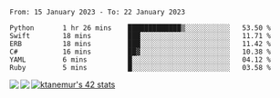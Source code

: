 <!--START_SECTION:waka-->

```text
From: 15 January 2023 - To: 22 January 2023

Python       1 hr 26 mins    █████████████▒░░░░░░░░░░░   53.50 %
Swift        18 mins         ███░░░░░░░░░░░░░░░░░░░░░░   11.71 %
ERB          18 mins         ███░░░░░░░░░░░░░░░░░░░░░░   11.42 %
C#           16 mins         ██▓░░░░░░░░░░░░░░░░░░░░░░   10.38 %
YAML         6 mins          █░░░░░░░░░░░░░░░░░░░░░░░░   04.12 %
Ruby         5 mins          █░░░░░░░░░░░░░░░░░░░░░░░░   03.58 %
```

<!--END_SECTION:waka-->
<a href="https://github.com/anuraghazra/github-readme-stats">
  <img align="left" src="https://github-readme-stats.vercel.app/api?username=Tanesan&count_private=true&show_icons=true" />
<img align="left" src="https://github-readme-stats.vercel.app/api/top-langs/?username=Tanesan" />
</a>

[![ktanemur's 42 stats](https://badge42.vercel.app/api/v2/cl1wslf6s002109l771rng2w8/stats?cursusId=21&coalitionId=62)](https://github.com/JaeSeoKim/badge42)
